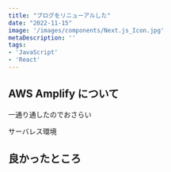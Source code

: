```yaml
---
title: "ブログをリニューアルした"
date: "2022-11-15"
image: '/images/components/Next.js_Icon.jpg'
metaDescription: ''
tags: 
- 'JavaScript'
- 'React'
---
```


## AWS Amplify について

一通り通したのでおさらい

サーバレス環境


## 良かったところ
